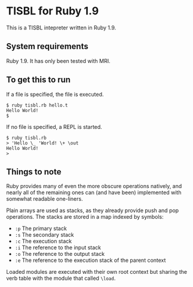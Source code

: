 TISBL for Ruby 1.9
==================

This is a TISBL intepreter written in Ruby 1.9.

System requirements
-------------------

Ruby 1.9.  It has only been tested with MRI.

To get this to run
------------------

If a file is specified, the file is executed.

```
$ ruby tisbl.rb hello.t
Hello World!
$
```

If no file is specified, a REPL is started.

```
$ ruby tisbl.rb
> 'Hello \_ 'World! \+ \out
Hello World!
>
```

Things to note
--------------

Ruby provides many of even the more obscure operations natively, and nearly all
of the remaining ones can (and have been) implemented with somewhat readable
one-liners.

Plain arrays are used as stacks, as they already provide push and pop
operations.  The stacks are stored in a map indexed by symbols:

 * `:p` The primary stack
 * `:s` The secondary stack
 * `:c` The execution stack
 * `:i` The reference to the input stack
 * `:o` The reference to the output stack
 * `:e` The reference to the execution stack of the parent context

Loaded modules are executed with their own root context but sharing the verb
table with the module that called `\load`.

